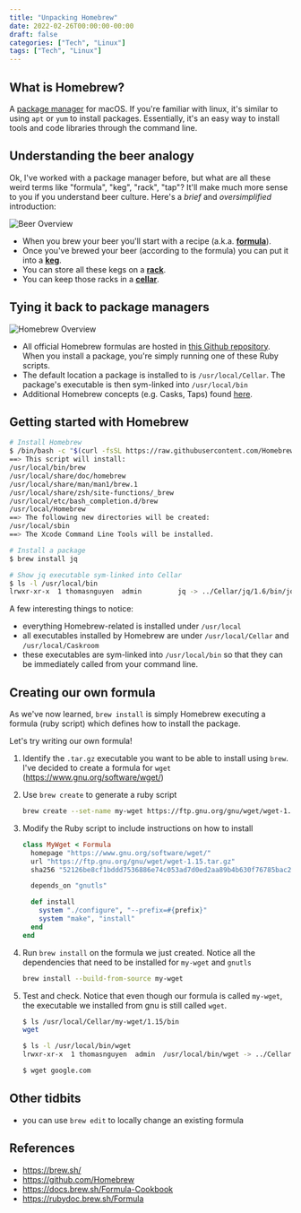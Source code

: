 ```yaml
---
title: "Unpacking Homebrew"
date: 2022-02-26T00:00:00-00:00
draft: false
categories: ["Tech", "Linux"]
tags: ["Tech", "Linux"]
---
```


## What is Homebrew?

A [package manager](https://en.wikipedia.org/wiki/Package_manager) for macOS. If you're familiar with linux, it's similar to using `apt` or `yum` to install packages. Essentially, it's an easy way to install tools and code libraries through the command line.

## Understanding the beer analogy

Ok, I've worked with a package manager before, but what are all these weird terms like "formula", "keg", "rack", "tap"? It'll make much more sense to you if you understand beer culture. Here's a *brief* and *oversimplified* introduction:

![Beer Overview](/images/homebrew-1.png)

- When you brew your beer you'll start with a recipe (a.k.a. [**formula**](https://en.wikipedia.org/wiki/Beer#Ingredients)).
- Once you've brewed your beer (according to the formula) you can put it into a [**keg**](https://en.wikipedia.org/wiki/Keg).
- You can store all these kegs on a [**rack**](https://assets.katomcdn.com/q_auto,f_auto/products/098/098-31842TT7/098-31842tt7.jpg).
- You can keep those racks in a [**cellar**](https://hamillmachine.ca/wp-content/uploads/2017/07/modular-keg-racks.jpg).

## Tying it back to package managers

![Homebrew Overview](/images/homebrew-2.png)

- All official Homebrew formulas are hosted in [this Github repository](https://github.com/Homebrew/homebrew-core). When you install a package, you're simply running one of these Ruby scripts.
- The default location a package is installed to is `/usr/local/Cellar`. The package's executable is then sym-linked into `/usr/local/bin`
- Additional Homebrew concepts (e.g. Casks, Taps) found [here](https://docs.brew.sh/Formula-Cookbook).

## Getting started with Homebrew

```bash
# Install Homebrew
$ /bin/bash -c "$(curl -fsSL https://raw.githubusercontent.com/Homebrew/install/HEAD/install.sh)"
==> This script will install:
/usr/local/bin/brew
/usr/local/share/doc/homebrew
/usr/local/share/man/man1/brew.1
/usr/local/share/zsh/site-functions/_brew
/usr/local/etc/bash_completion.d/brew
/usr/local/Homebrew
==> The following new directories will be created:
/usr/local/sbin
==> The Xcode Command Line Tools will be installed.

# Install a package
$ brew install jq

# Show jq executable sym-linked into Cellar
$ ls -l /usr/local/bin
lrwxr-xr-x  1 thomasnguyen  admin         jq -> ../Cellar/jq/1.6/bin/jq
```

A few interesting things to notice:

- everything Homebrew-related is installed under `/usr/local`
- all executables installed by Homebrew are under `/usr/local/Cellar` and `/usr/local/Caskroom`
- these executables are sym-linked into `/usr/local/bin` so that they can be immediately called from your command line.

## Creating our own formula

As we've now learned, `brew install` is simply Homebrew executing a formula (ruby script) which defines how to install the package.

Let's try writing our own formula!

1. Identify the `.tar.gz` executable you want to be able to install using `brew`. I've decided to create a formula for `wget` (<https://www.gnu.org/software/wget/>)

2. Use `brew create` to generate a ruby script

    ```bash
    brew create --set-name my-wget https://ftp.gnu.org/gnu/wget/wget-1.15.tar.gz
    ```

3. Modify the Ruby script to include instructions on how to install

    ```ruby
    class MyWget < Formula
      homepage "https://www.gnu.org/software/wget/"
      url "https://ftp.gnu.org/gnu/wget/wget-1.15.tar.gz"
      sha256 "52126be8cf1bddd7536886e74c053ad7d0ed2aa89b4b630f76785bac21695fcd"

      depends_on "gnutls"

      def install
        system "./configure", "--prefix=#{prefix}"
        system "make", "install"
      end
    end
    ```

4. Run `brew install` on the formula we just created. Notice all the dependencies that need to be installed for `my-wget` and `gnutls`

    ```bash
    brew install --build-from-source my-wget
    ```

5. Test and check. Notice that even though our formula is called `my-wget`, the executable we installed from gnu is still called `wget`.

    ```bash
    $ ls /usr/local/Cellar/my-wget/1.15/bin
    wget

    $ ls -l /usr/local/bin/wget
    lrwxr-xr-x  1 thomasnguyen  admin  /usr/local/bin/wget -> ../Cellar/my-wget/1.15/bin/wget

    $ wget google.com
    ```

## Other tidbits

- you can use `brew edit` to locally change an existing formula

## References

- <https://brew.sh/>
- <https://github.com/Homebrew>
- <https://docs.brew.sh/Formula-Cookbook>
- <https://rubydoc.brew.sh/Formula>
